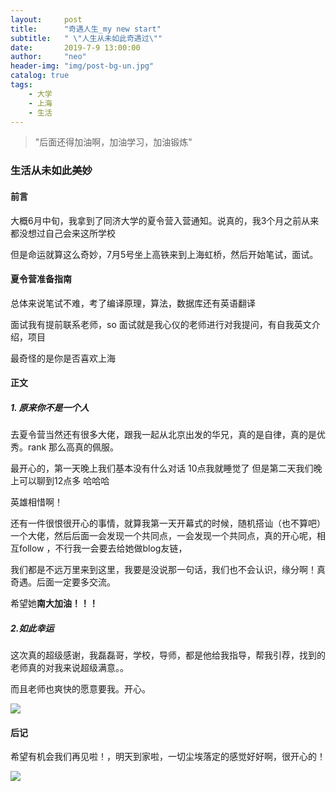 ```yaml
---
layout:     post
title:      "奇遇人生_my new start"
subtitle:   " \"人生从未如此奇遇过\""
date:       2019-7-9 13:00:00
author:     "neo"
header-img: "img/post-bg-un.jpg"
catalog: true
tags:
    - 大学
    - 上海
    - 生活
---
```


> "后面还得加油啊，加油学习，加油锻炼"

### 生活从未如此美妙

#### 前言

大概6月中旬，我拿到了同济大学的夏令营入营通知。说真的，我3个月之前从来都没想过自己会来这所学校

但是命运就算这么奇妙，7月5号坐上高铁来到上海虹桥，然后开始笔试，面试。

#### 夏令营准备指南

总体来说笔试不难，考了编译原理，算法，数据库还有英语翻译

面试我有提前联系老师，so 面试就是我心仪的老师进行对我提问，有自我英文介绍，项目

最奇怪的是你是否喜欢上海

#### 正文

##### 1. 原来你不是一个人

去夏令营当然还有很多大佬，跟我一起从北京出发的华兄，真的是自律，真的是优秀。rank 那么高真的佩服。

最开心的，第一天晚上我们基本没有什么对话 10点我就睡觉了 但是第二天我们晚上可以聊到12点多 哈哈哈

英雄相惜啊！

还有一件很恨很开心的事情，就算我第一天开幕式的时候，随机搭讪（也不算吧）一个大佬，然后后面一会发现一个共同点，一会发现一个共同点，真的开心呢，相互follow ，不行我一会要去给她做blog友链，

我们都是不远万里来到这里，我要是没说那一句话，我们也不会认识，缘分啊！真奇遇。后面一定要多交流。

希望她**南大加油！！！**

##### 2.如此幸运

这次真的超级感谢，我磊磊哥，学校，导师，都是他给我指导，帮我引荐，找到的老师真的对我来说超级满意。。

而且老师也爽快的愿意要我。开心。

![](https://neoyanghc-picture.oss-cn-beijing.aliyuncs.com/2018afbe617cb97a800afaa56f678ba.jpg)

#### 后记

希望有机会我们再见啦！，明天到家啦，一切尘埃落定的感觉好好啊，很开心的！

![](https://neoyanghc-picture.oss-cn-beijing.aliyuncs.com/9289587bae7e3692047f3b58cb0f227.jpg)
